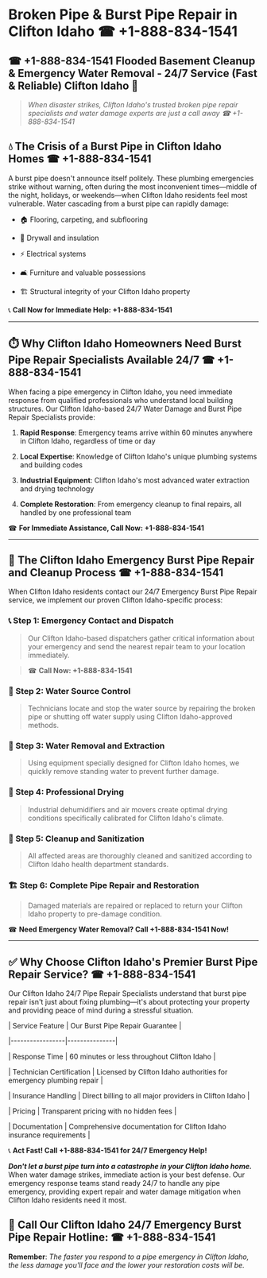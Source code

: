 # Broken Pipe & Burst Pipe Repair in Clifton Idaho ☎ +1-888-834-1541  
## ☎ +1-888-834-1541 Flooded Basement Cleanup & Emergency Water Removal - 24/7 Service (Fast & Reliable) Clifton Idaho 🚨  

> *When disaster strikes, Clifton Idaho's trusted broken pipe repair specialists and water damage experts are just a call away ☎ +1-888-834-1541*  

## 💧 The Crisis of a Burst Pipe in Clifton Idaho Homes ☎ +1-888-834-1541  

A burst pipe doesn't announce itself politely. These plumbing emergencies strike without warning, often during the most inconvenient times—middle of the night, holidays, or weekends—when Clifton Idaho residents feel most vulnerable. Water cascading from a burst pipe can rapidly damage:  

* 🏠 Flooring, carpeting, and subflooring  
* 🧱 Drywall and insulation  
* ⚡ Electrical systems  
* 🛋️ Furniture and valuable possessions  
* 🏗️ Structural integrity of your Clifton Idaho property  

📞 **Call Now for Immediate Help: +1-888-834-1541**  

---  

## ⏱️ Why Clifton Idaho Homeowners Need Burst Pipe Repair Specialists Available 24/7 ☎ +1-888-834-1541  

When facing a pipe emergency in Clifton Idaho, you need immediate response from qualified professionals who understand local building structures. Our Clifton Idaho-based 24/7 Water Damage and Burst Pipe Repair Specialists provide:  

1. **Rapid Response**: Emergency teams arrive within 60 minutes anywhere in Clifton Idaho, regardless of time or day  
2. **Local Expertise**: Knowledge of Clifton Idaho's unique plumbing systems and building codes  
3. **Industrial Equipment**: Clifton Idaho's most advanced water extraction and drying technology  
4. **Complete Restoration**: From emergency cleanup to final repairs, all handled by one professional team  

☎ **For Immediate Assistance, Call Now: +1-888-834-1541**  

---  

## 🔧 The Clifton Idaho Emergency Burst Pipe Repair and Cleanup Process ☎ +1-888-834-1541  

When Clifton Idaho residents contact our 24/7 Emergency Burst Pipe Repair service, we implement our proven Clifton Idaho-specific process:  

### 📞 Step 1: Emergency Contact and Dispatch  
> Our Clifton Idaho-based dispatchers gather critical information about your emergency and send the nearest repair team to your location immediately.  
> ☎ **Call Now: +1-888-834-1541**  

### 🚿 Step 2: Water Source Control  
> Technicians locate and stop the water source by repairing the broken pipe or shutting off water supply using Clifton Idaho-approved methods.  

### 🌊 Step 3: Water Removal and Extraction  
> Using equipment specially designed for Clifton Idaho homes, we quickly remove standing water to prevent further damage.  

### 💨 Step 4: Professional Drying  
> Industrial dehumidifiers and air movers create optimal drying conditions specifically calibrated for Clifton Idaho's climate.  

### 🧼 Step 5: Cleanup and Sanitization  
> All affected areas are thoroughly cleaned and sanitized according to Clifton Idaho health department standards.  

### 🏗️ Step 6: Complete Pipe Repair and Restoration  
> Damaged materials are repaired or replaced to return your Clifton Idaho property to pre-damage condition.  

☎ **Need Emergency Water Removal? Call +1-888-834-1541 Now!**  

---  

## ✅ Why Choose Clifton Idaho's Premier Burst Pipe Repair Service? ☎ +1-888-834-1541  

Our Clifton Idaho 24/7 Pipe Repair Specialists understand that burst pipe repair isn't just about fixing plumbing—it's about protecting your property and providing peace of mind during a stressful situation.  

| Service Feature | Our Burst Pipe Repair Guarantee |  
|-----------------|---------------|  
| Response Time | 60 minutes or less throughout Clifton Idaho |  
| Technician Certification | Licensed by Clifton Idaho authorities for emergency plumbing repair |  
| Insurance Handling | Direct billing to all major providers in Clifton Idaho |  
| Pricing | Transparent pricing with no hidden fees |  
| Documentation | Comprehensive documentation for Clifton Idaho insurance requirements |  

📞 **Act Fast! Call +1-888-834-1541 for 24/7 Emergency Help!**  

***Don't let a burst pipe turn into a catastrophe in your Clifton Idaho home.*** When water damage strikes, immediate action is your best defense. Our emergency response teams stand ready 24/7 to handle any pipe emergency, providing expert repair and water damage mitigation when Clifton Idaho residents need it most.  

## 📱 Call Our Clifton Idaho 24/7 Emergency Burst Pipe Repair Hotline: ☎ +1-888-834-1541  

**Remember**: *The faster you respond to a pipe emergency in Clifton Idaho, the less damage you'll face and the lower your restoration costs will be.*
